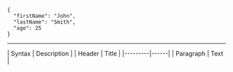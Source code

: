 ```
{
  "firstName": "John",
  "lastName": "Smith",
  "age": 25
}
```

---

| Syntax | Description |
| Header | Title |
|---------|------|
| Paragraph | Text |
